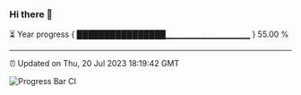 ### Hi there 👋

⏳ Year progress { ████████████████▁▁▁▁▁▁▁▁▁▁▁▁▁▁ } 55.00 %

---

⏰ Updated on Thu, 20 Jul 2023 18:19:42 GMT

![Progress Bar CI](https://github.com/liununu/liununu/workflows/Progress%20Bar%20CI/badge.svg)
